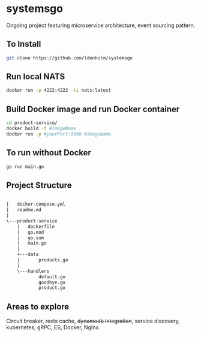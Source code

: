 # systemsgo

Ongoing project featuring microservice architecture, event sourcing pattern.

## To Install

```sh
git clone https://github.com/ldenholm/systemsgo
```

## Run local NATS

```sh
docker run -p 4222:4222 -ti nats:latest
```

## Build Docker image and run Docker container

```sh
cd product-service/
docker build -t #imageName .
docker run -p #yourPort:9090 #imageName
```

## To run without Docker

```sh
go run main.go
```

## Project Structure

```txt

|   docker-compose.yml
|   readme.md
|
\---product-service
    |   dockerfile
    |   go.mod
    |   go.sum
    |   main.go
    |
    +---data
    |       products.go
    |
    \---handlers
            default.go
            goodbye.go
            product.go
```

## Areas to explore

Circuit breaker, redis cache, ~~dynamodb integration~~,
service discovery, kubernetes, gRPC, ES, Docker, NgInx.
